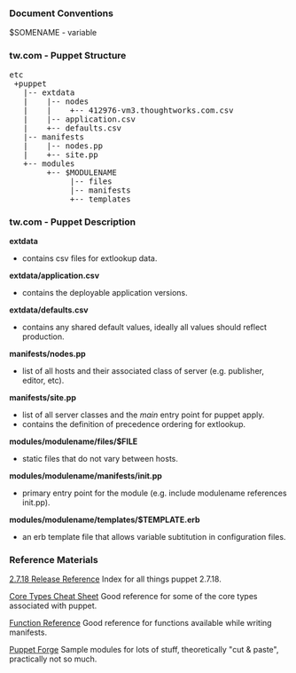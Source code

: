### Document Conventions

$SOMENAME - variable

### tw.com - Puppet Structure

<pre>
etc
 +puppet
   |-- extdata
   |    |-- nodes
   |    |    +-- 412976-vm3.thoughtworks.com.csv
   |    |-- application.csv
   |    +-- defaults.csv
   |-- manifests
   |    |-- nodes.pp
   |    +-- site.pp
   +-- modules
        +-- $MODULENAME
             |-- files
             |-- manifests
             +-- templates
</pre>


### tw.com - Puppet Description

__extdata__
- contains csv files for extlookup data.

__extdata/application.csv__
- contains the deployable application versions.

__extdata/defaults.csv__
- contains any shared default values, ideally all values should reflect production. 

__manifests/nodes.pp__
- list of all hosts and their associated class of server (e.g. publisher, editor, etc).

__manifests/site.pp__
- list of all server classes and the *main* entry point for puppet apply.
- contains the definition of precedence ordering for extlookup.

__modules/modulename/files/$FILE__
- static files that do not vary between hosts.

__modules/modulename/manifests/init.pp__
- primary entry point for the module (e.g. include modulename references init.pp).

__modules/modulename/templates/$TEMPLATE.erb__
- an erb template file that allows variable subtitution in configuration files.

### Reference Materials

[2.7.18 Release Reference](http://docs.puppetlabs.com/references/2.7.18/)
Index for all things puppet 2.7.18.

[Core Types Cheat Sheet](http://docs.puppetlabs.com/puppet_core_types_cheatsheet.pdf)
Good reference for some of the core types associated with puppet.

[Function Reference](http://docs.puppetlabs.com/references/stable/function.html)
Good reference for functions available while writing manifests.

[Puppet Forge](http://forge.puppetlabs.com/)
Sample modules for lots of stuff, theoretically "cut & paste", practically not so much.
